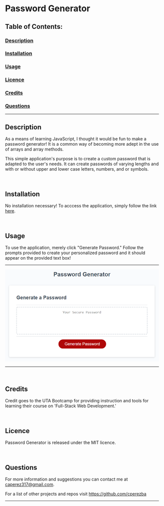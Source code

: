 # Password Generator

## Table of Contents:

### [Description](#description-header)

### [Installation](#installation-header)

### [Usage](#usage-header)

### [Licence](#licence-header)

### [Credits](#credits-header)

### [Questions](#questions-header)

---
## <a id="description-header"></a> Description

As a means of learning JavaScript, I thought it would be fun to make a password generator! It is a common way of becoming more adept in the use of arrays and array methods.

This simple application's purpose is to create a custom password that is adapted to the user's needs. It can create passwords of varying lengths and with or without upper and lower case letters, numbers, and or symbols.

<br/>

## <a id="installation-header"></a> Installation

No installation necessary! To acccess the application, simply follow the link [here](https://cperezba.github.io/password-generator/).

<br/>

## <a id="usage-header"></a> Usage

To use the application, merely click "Generate Password." Follow the prompts provided to create your personalized password and it should appear on the provided text box!

---

![Password Generator UI Image](Assets/images/password-generator-main.png)

---

<br/>

## <a id="credits-header"></a> Credits

Credit goes to the UTA Bootcamp for providing instruction and tools for learning their course on 'Full-Stack Web Development.'

<br/>

## <a id="licence-header"></a> Licence

Password Generator is released under the MIT licence.


<br/>

## <a id="questions-header"></a> Questions

For more information and suggestions you can contact me at caperez317@gmail.com.

For a list of other projects and repos visit https://github.com/cperezba

---
